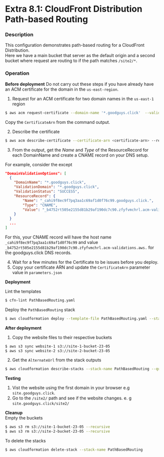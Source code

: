 # Extra 8.1: CloudFront Distribution Path-based Routing

### Description

This configuration demonstrates path-based routing for a CloudFront Distribution.  
Here we have a main bucket that server as the default origin and a second bucket
where request are routing to if the path matches `/site2/*`.

### Operation

**Before deployment**
Do not carry out these steps if you have already have an ACM certificate for the domain in the `us-east-region`.

1. Request for an ACM certificate for two domain names in the `us-east-1` region

```bash
$ aws acm request-certificate --domain-name '*.goodguys.click'  --validation-method DNS --region us-east-1
```

Copy the `CertificateArn` from the command output.

2. Describe the certificate

```bash
$ aws acm describe-certificate --certificate-arn <certificate-arn> --region us-east-1
```

3. From the output, get the _Name_ and _Type_ of the ResourceRecord for each DomainName and create a CNAME record on your DNS setup.

For example, consider the except

```json
"DomainValidationOptions": [
  {
    "DomainName": "*.goodguys.click",
    "ValidationDomain": "*.goodguys.click",
    "ValidationStatus": "SUCCESS",
    "ResourceRecord": {
        "Name": "_cahi9f8ec9f7pq3aa1c69af1d0f76c99.goodguys.click.",
        "Type": "CNAME",
        "Value": "_b4752rt505e2155d81b29af190dc7c90.zfyfvmchrl.acm-validations.aws."
    }
  }
  ...
]
```

For this, your CNAME record will have the host name `_cahi9f8ec9f7pq3aa1c69af1d0f76c99` and value `_b4752rt505e2155d81b29af190dc7c90.zfyfvmchrl.acm-validations.aws.` for the goodguys.click DNS records.

4. Wait for a few minutes for the Certificate to be issues before you deploy.
5. Copy your certificate ARN and update the `CertificateArn` parameter value in `parameters.json`

**Deployment**

Lint the templates

```bash
$ cfn-lint PathBasedRouting.yaml
```

Deploy the `PathBasedRouting` stack

```bash
$ aws cloudformation deploy --template-file PathBasedRouting.yaml --stack-name PathBasedRouting --parameter-overrides file://private-parameters.json
```

**After deployment**

1. Copy the website files to their respective buckets

```bash
$ aws s3 sync website-1 s3://site-1-bucket-23-05
$ aws s3 sync website-2 s3://site-2-bucket-23-05
```

2. Get the `AlternateUrl` from the stack outputs

```bash
$ aws cloudformation describe-stacks --stack-name PathBasedRouting --query "Stacks[0].Outputs" --no-cli-pager
```

**Testing**

1. Vist the website using the first domain in your browser e.g `site.goodguys.click`.
2. Go to the `/site2/` path and see if the website changes. e. g `site.goodguys.click/site2/`

**Cleanup**  
Empty the buckets

```bash
$ aws s3 rm s3://site-1-bucket-23-05 --recursive
$ aws s3 rm s3://site-2-bucket-23-05 --recursive
```

To delete the stacks

```bash
$ aws cloudformation delete-stack --stack-name PathBasedRouting
```
